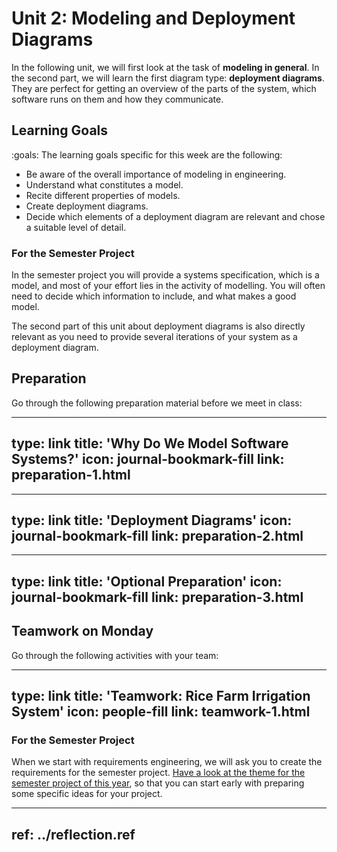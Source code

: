 # Unit 2: Modeling and Deployment Diagrams

In the following unit, we will first look at the task of **modeling in general**. In the second part, we will learn the first diagram type: **deployment diagrams**. They are perfect for getting an overview of the parts of the system, which software runs on them and how they communicate. 


## Learning Goals

:goals: The learning goals specific for this week are the following:

- Be aware of the overall importance of modeling in engineering.
- Understand what constitutes a model.
- Recite different properties of models.
- Create deployment diagrams.
- Decide which elements of a deployment diagram are relevant and chose a suitable level of detail.


### For the Semester Project

In the semester project you will provide a systems specification, which is a model, and most of your effort lies in the activity of modelling. 
You will often need to decide which information to include, and what makes a good model. 

The second part of this unit about deployment diagrams is also directly relevant as you need to provide several iterations of your system as a deployment diagram.


## Preparation

Go through the following preparation material before we meet in class:


---
type: link
title: 'Why Do We Model Software Systems?'
icon: journal-bookmark-fill
link: preparation-1.html
---


---
type: link
title: 'Deployment Diagrams'
icon: journal-bookmark-fill
link: preparation-2.html
---


---
type: link
title: 'Optional Preparation'
icon: journal-bookmark-fill
link: preparation-3.html
---


## Teamwork on Monday

Go through the following activities with your team:


---
type: link
title: 'Teamwork: Rice Farm Irrigation System'
icon: people-fill
link: teamwork-1.html
---

### For the Semester Project

When we start with requirements engineering, we will ask you to create the requirements for the semester project. [Have a look at the theme for the semester project of this year](../project/index.html), so that you can start early with preparing some specific ideas for your project.


---
ref: ../reflection.ref
---